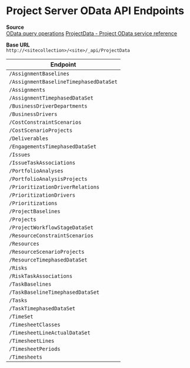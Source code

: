 # Project Server OData API Endpoints

**Source**<br>
[OData query operations](https://docs.microsoft.com/en-us/sharepoint/dev/sp-add-ins/use-odata-query-operations-in-sharepoint-rest-requests)
[ProjectData - Project OData service reference](https://docs.microsoft.com/en-us/previous-versions/office/project-odata/jj163015(v=office.15))

**Base URL**<br>
`http://<sitecollection>/<site>/_api/ProjectData`

| Endpoint |
| -------- |
| `/AssignmentBaselines` |
| `/AssignmentBaselineTimephasedDataSet` |
| `/Assignments` |
| `/AssignmentTimephasedDataSet` |
| `/BusinessDriverDepartments` |
| `/BusinessDrivers` |
| `/CostConstraintScenarios` |
| `/CostScenarioProjects` |
| `/Deliverables` |
| `/EngagementsTimephasedDataSet` |
| `/Issues` |
| `/IssueTaskAssociations` |
| `/PortfolioAnalyses` |
| `/PortfolioAnalysisProjects` |
| `/PrioritizationDriverRelations` |
| `/PrioritizationDrivers` |
| `/Prioritizations` |
| `/ProjectBaselines` |
| `/Projects` |
| `/ProjectWorkflowStageDataSet` |
| `/ResourceConstraintScenarios` |
| `/Resources` |
| `/ResourceScenarioProjects` |
| `/ResourceTimephasedDataSet` |
| `/Risks` |
| `/RiskTaskAssociations` |
| `/TaskBaselines` |
| `/TaskBaselineTimephasedDataSet` |
| `/Tasks` |
| `/TaskTimephasedDataSet` |
| `/TimeSet` |
| `/TimesheetClasses` |
| `/TimesheetLineActualDataSet` |
| `/TimesheetLines` |
| `/TimesheetPeriods` |
| `/Timesheets` |